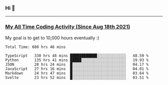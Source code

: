 ### Hi 🙂

---

### <a href="https://wakatime.com/@Eroxl">My All Time Coding Activity (Since Aug 18th 2021)</a>
My goal is to get to 10,000 hours eventually :)
<!--START_SECTION:waka-->

```text
Total Time: 680 hrs 46 mins

TypeScript   330 hrs 48 mins ████████████░░░░░░░░░░░░░   48.59 %
Python       135 hrs 41 mins █████░░░░░░░░░░░░░░░░░░░░   19.93 %
JSON         28 hrs 24 mins  █░░░░░░░░░░░░░░░░░░░░░░░░   04.17 %
JavaScript   27 hrs 16 mins  █░░░░░░░░░░░░░░░░░░░░░░░░   04.01 %
Markdown     24 hrs 47 mins  █░░░░░░░░░░░░░░░░░░░░░░░░   03.64 %
Svelte       23 hrs 52 mins  █░░░░░░░░░░░░░░░░░░░░░░░░   03.51 %
```

<!--END_SECTION:waka-->
